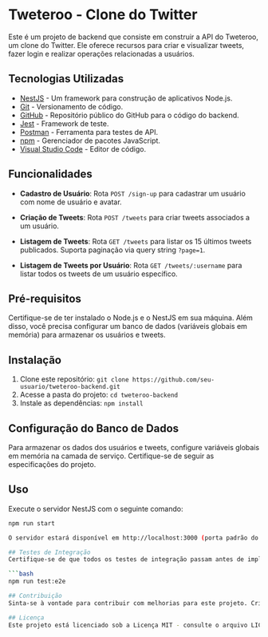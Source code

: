 # Tweteroo - Clone do Twitter

Este é um projeto de backend que consiste em construir a API do Tweteroo, um clone do Twitter. Ele oferece recursos para criar e visualizar tweets, fazer login e realizar operações relacionadas a usuários.

## Tecnologias Utilizadas

- [NestJS](https://nestjs.com/) - Um framework para construção de aplicativos Node.js.
- [Git](https://git-scm.com/) - Versionamento de código.
- [GitHub](https://github.com/) - Repositório público do GitHub para o código do backend.
- [Jest](https://jestjs.io/) - Framework de teste.
- [Postman](https://www.postman.com/) - Ferramenta para testes de API.
- [npm](https://www.npmjs.com/) - Gerenciador de pacotes JavaScript.
- [Visual Studio Code](https://code.visualstudio.com/) - Editor de código.

## Funcionalidades

- **Cadastro de Usuário**: Rota `POST /sign-up` para cadastrar um usuário com nome de usuário e avatar.

- **Criação de Tweets**: Rota `POST /tweets` para criar tweets associados a um usuário.

- **Listagem de Tweets**: Rota `GET /tweets` para listar os 15 últimos tweets publicados. Suporta paginação via query string `?page=1`.

- **Listagem de Tweets por Usuário**: Rota `GET /tweets/:username` para listar todos os tweets de um usuário específico.

## Pré-requisitos

Certifique-se de ter instalado o Node.js e o NestJS em sua máquina. Além disso, você precisa configurar um banco de dados (variáveis globais em memória) para armazenar os usuários e tweets.

## Instalação

1. Clone este repositório: `git clone https://github.com/seu-usuario/tweteroo-backend.git`
2. Acesse a pasta do projeto: `cd tweteroo-backend`
3. Instale as dependências: `npm install`

## Configuração do Banco de Dados

Para armazenar os dados dos usuários e tweets, configure variáveis globais em memória na camada de serviço. Certifique-se de seguir as especificações do projeto.

## Uso

Execute o servidor NestJS com o seguinte comando:

```bash
npm run start

O servidor estará disponível em http://localhost:3000 (porta padrão do NestJS).

## Testes de Integração
Certifique-se de que todos os testes de integração passam antes de implantar seu aplicativo. Substitua o conteúdo da pasta test/ pelo fornecido e execute os testes com o seguinte comando:

```bash
npm run test:e2e

## Contribuição
Sinta-se à vontade para contribuir com melhorias para este projeto. Crie um fork do repositório, faça suas alterações e envie uma solicitação de pull.

## Licença
Este projeto está licenciado sob a Licença MIT - consulte o arquivo LICENSE para obter detalhes.

